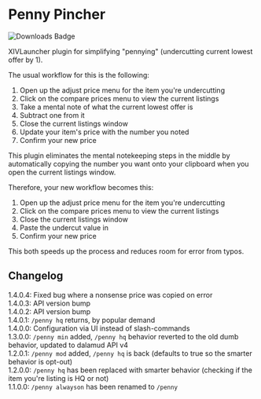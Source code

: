 # Penny Pincher
![Downloads Badge](https://img.shields.io/endpoint?url=https%3A%2F%2Fvz32sgcoal.execute-api.us-east-1.amazonaws.com%2FPennyPincher)

XIVLauncher plugin for simplifying "pennying" (undercutting current lowest offer by 1).

The usual workflow for this is the following:
1. Open up the adjust price menu for the item you're undercutting
2. Click on the compare prices menu to view the current listings
3. Take a mental note of what the current lowest offer is
4. Subtract one from it
5. Close the current listings window
6. Update your item's price with the number you noted
7. Confirm your new price

This plugin eliminates the mental notekeeping steps in the middle by automatically copying the number you want onto your clipboard when you open the current listings window.

Therefore, your new workflow becomes this:
1. Open up the adjust price menu for the item you're undercutting
2. Click on the compare prices menu to view the current listings
3. Close the current listings window
4. Paste the undercut value in
5. Confirm your new price

This both speeds up the process and reduces room for error from typos.

## Changelog
1.4.0.4: Fixed bug where a nonsense price was copied on error  
1.4.0.3: API version bump  
1.4.0.2: API version bump  
1.4.0.1: `/penny hq` returns, by popular demand  
1.4.0.0: Configuration via UI instead of slash-commands  
1.3.0.0: `/penny min` added, `/penny hq` behavior reverted to the old dumb behavior, updated to dalamud API v4  
1.2.0.1: `/penny mod` added, `/penny hq` is back (defaults to true so the smarter behavior is opt-out)  
1.2.0.0: `/penny hq` has been replaced with smarter behavior (checking if the item you're listing is HQ or not)  
1.1.0.0: `/penny alwayson` has been renamed to `/penny`
